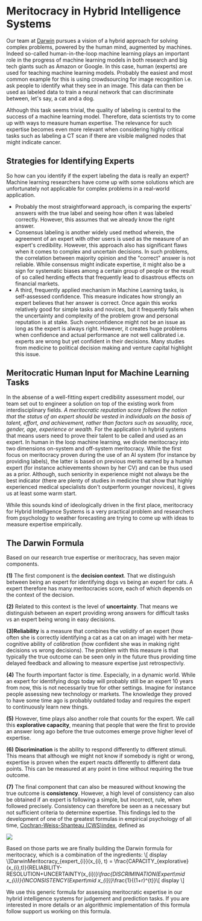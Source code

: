 # Meritocracy in Hybrid Intelligence Systems
Our team at [Darwin](https://www.askdarwin.com) pursues a vision of a hybrid approach for solving complex problems, powered by the human mind, augmented by machines. Indeed so-called human-in-the-loop machine learning plays an important role in the progress of machine learning models in both research and big tech giants such as Amazon or Google. In this case, human (experts) are used for teaching machine learning models. Probably the easiest and most common example for this is using crowdsourcing for image recognition i.e. ask people to identify what they see in an image. This data can then be used as labeled data to train a neural network that can discriminate between, let's say, a cat and a dog.

Although this task seems trivial, the quality of labeling is central to the success of a machine learning model. Therefore, data scientists try to come up with ways to measure human expertise. The relevance for such expertise becomes even more relevant when considering highly critical tasks such as labeling a CT scan if there are visible maligned nodes that might indicate cancer.

## Strategies for Identifying Experts
So how can you identify if the expert labeling the data is really an expert? Machine learning researchers have come up with some solutions which are unfortunately not applicable for complex problems in a real-world application.
- Probably the most straightforward approach, is comparing the experts' answers with the true label and seeing how often it was labeled correctly. However, this assumes that we already know the right answer. 
- Consensus labeling is another widely used method wherein, the agreement of an expert with other users is used as the measure of an expert's credibility. However, this approach also has significant flaws when it comes to complex and uncertain decisions. In such problems, the correlation between majority opinion and the "correct" answer is not reliable. While consensus might indicate expertise, it might also be a sign for systematic biases among a certain group of people or the result of so called herding effects that frequently lead to disastrous effects on financial markets.
- A third, frequently applied mechanism in Machine Learning tasks, is self-assessed confidence. This measure indicates how strongly an expert believes that her answer is correct. Once again this works relatively good for simple tasks and novices, but it frequently fails when the uncertainty and complexity of the problem grow and personal reputation is at stake. Such overconfidence might not be an issue as long as the expert is always right. However, it creates huge problems when confidence and actual performance are not well calibrated i.e. experts are wrong but yet confident in their decisions. Many studies from medicine to political decision making and venture capital highlight this issue.

## Meritocratic Human Input for Machine Learning Tasks
In the absense of a well-fitting expert credibility assessment model, our team set out to engineer a solution on top of the existing work from interdisciplinary fields.
*A meritocratic reputation score follows the notion that the status of an expert should be vested in individuals on the basis of talent, effort, and achievement, rather than factors such as sexuality, race,  gender, age, experience or wealth.*
For the application in hybrid systems that means users need to prove their talent to be called and used as an expert. In human in the loop machine learning, we divide meritocracy into two dimensions on-system and off-system meritocracy. While the first focus on meritocracy proven during the use of an AI system (for instance by providing labels), the latter is based on previous merits earned by a human expert (for instance achievements shown by her CV) and can be thus used as a prior. Although, such seniority in experience might not always be the best indicator (there are plenty of studies in medicine that show that highly experienced medical specialists don't outperform younger novices), it gives us at least some warm start.

While this sounds kind of ideologically driven in the first place, meritocracy for Hybrid Intelligence Systems is a very practical problem and researchers from psychology to weather forecasting are trying to come up with ideas to measure expertise empirically.

## The Darwin Formula
Based on our research true expertise or meritocracy, has seven major components.

**(1)** The first component is the **decision context**. That we distinguish between being an expert for identifying dogs vs being an expert for cats. A expert therefore has many meritocracies score, each of which depends on the context of the decision.

**(2)** Related to this context is the level of **uncertainty**. That means we distinguish between an expert providing wrong answers for difficult tasks vs an expert being wrong in easy decisions.

**(3)Reliability**  is a measure that combines the *validity* of an expert (how often she is correctly identifying a cat as a cat on an image) with her meta-cognitive ability of *calibration* (how confident she was in making right decisions vs wrong decisions). The problem with this measure is that typically the true outcome can be seen only in the future thus providing time delayed feedback and allowing to measure expertise just retrospectivly.

**(4)** The fourth important factor is *time*. Especially, in a dynamic world. While an expert for identifying dogs today will probably still be an expert 10 years from now, this is not necessarily true for other settings. Imagine for instance people assessing new technology or markets. The knowledge they proved to have some time ago is probably outdated today and requires the expert to continuously learn new things.

**(5)** However, time plays also another role that counts for the expert. We call this **explorative capacity**, meaning that people that were the first to provide an answer long ago before the true outcomes emerge prove higher level of expertise.

**(6)** **Discrimination** is the ability to respond differently to different stimuli. This means that although we might not know if somebody is right or wrong, expertise is proven when the expert reacts differently to different data points. This can be measured at any point in time without requiring the true outcome.

**(7)** The final component that can also be measured without knowing the true outcome is **consistency**. However, a high level of consistency can also be obtained if an expert is following a simple, but incorrect, rule, when followed precisely. Consistency can therefore be seen as a necessary but not sufficient criteria to determine expertise. This findings led to the development of one of the greatest formulas in empirical psychology of all time, [Cochran-Weiss-Shanteau (CWS)index](http://www.academia.edu/download/7579786/hfpublication03.pdf), defined as

<img src="https://latex.codecogs.com/gif.latex?O_t=\text { Onset event at time bin } t " /> 




Based on those parts we are finally building the Darwin formula for meritocracy, which is a combination of the ingredients:
\\[ display \\]DarwinMeritocracy_{expert_{i}}(x_{i}, t) = \frac{CAPACITY_{explorative}(x_{i},t)}{RELIABILITY-RESOLUTION+UNCERTAINTY(x_{i})}*\frac{DISCRIMINATION(Expert\mid x_{i})}{INCONSISTENCY(Expert\mid x_{i})}*\frac{1}{(1+r)^{t}}\\[ display \\]

We use this generic formula for assessing meritocratic expertise in our hybrid intelligence systems for judgement and prediction tasks. If you are interested in more details or an algorithmic implementation of this formula follow support us working on this formula.
